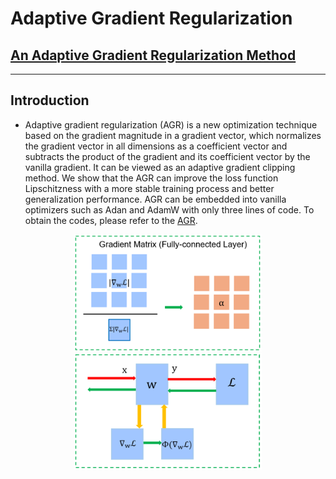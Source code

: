 # Adaptive Gradient Regularization

## [An Adaptive Gradient Regularization Method](https://arxiv.org/abs/2407.16944)

***

## Introduction
* Adaptive gradient regularization (AGR) is a new optimization technique based on the gradient magnitude in a gradient vector, which normalizes the gradient vector in all dimensions as a coefficient vector and subtracts the product of the gradient and its coefficient vector by the vanilla gradient. It can be viewed as an adaptive gradient clipping method. We show that the AGR can improve the loss function Lipschitzness with a more stable training process and better generalization performance. AGR can be embedded into vanilla optimizers such as Adan and AdamW with only three lines of code. To obtain the codes, please refer to the [AGR](https://github.com/hjiang24/AGR-method/blob/master/AGR.py).

<div align="center">
    <img src="https://github.com/hjiang24/AGR-method/blob/master/figures/AGR_1.png" alt="图片1" width="300">
    <img src="https://github.com/hjiang24/AGR-method/blob/master/figures/AGR_2.png" alt="图片2" width="300">
</div>


